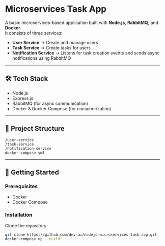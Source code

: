 # Microservices Task App

A basic microservices-based application built with **Node.js**, **RabbitMQ**, and **Docker**.  
It consists of three services:

- **User Service** → Create and manage users
- **Task Service** → Create tasks for users
- **Notification Service** → Listens for task creation events and sends async notifications using RabbitMQ

---

## 🛠 Tech Stack

- Node.js
- Express.js
- RabbitMQ (for async communication)
- Docker & Docker Compose (for containerization)

---

## 📂 Project Structure

```
/user-service
/task-service
/notification-service
docker-compose.yml

```

---

## 🚀 Getting Started

### Prerequisites

- Docker
- Docker Compose

### Installation

Clone the repository:

```bash
git clone https://github.com/dev-ai/nodejs-microservices-task-app.git
docker-compose up --build
```
